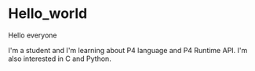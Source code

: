 # Hello_world
Hello everyone

I'm a student and I'm learning about P4 language and P4 Runtime API.
I'm also interested in C and Python.
